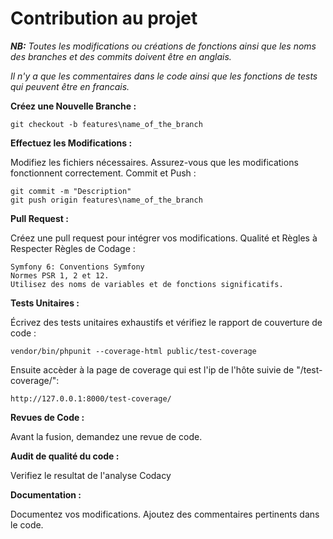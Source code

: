 # Contribution au projet

***NB:** Toutes les modifications ou créations de fonctions ainsi que les noms des branches et des commits doivent être en anglais.*

*Il n'y a que les commentaires dans le code ainsi que les fonctions de tests qui peuvent être en francais.*

**Créez une Nouvelle Branche :**

```
git checkout -b features\name_of_the_branch
```

**Effectuez les Modifications :**

Modifiez les fichiers nécessaires.
Assurez-vous que les modifications fonctionnent correctement.
Commit et Push :

```
git commit -m "Description"
git push origin features\name_of_the_branch
```

**Pull Request :**

Créez une pull request pour intégrer vos modifications.
Qualité et Règles à Respecter
Règles de Codage :

```
Symfony 6: Conventions Symfony
Normes PSR 1, 2 et 12.
Utilisez des noms de variables et de fonctions significatifs.
```

**Tests Unitaires :**

Écrivez des tests unitaires exhaustifs et vérifiez le rapport de couverture de code :

```
vendor/bin/phpunit --coverage-html public/test-coverage
```

Ensuite accèder à la page de coverage qui est l'ip de l'hôte suivie de "/test-coverage/":

```
http://127.0.0.1:8000/test-coverage/
```

**Revues de Code :**

Avant la fusion, demandez une revue de code.

**Audit de qualité du code :**

Verifiez le resultat de l'analyse Codacy

**Documentation :**

Documentez vos modifications.
Ajoutez des commentaires pertinents dans le code.